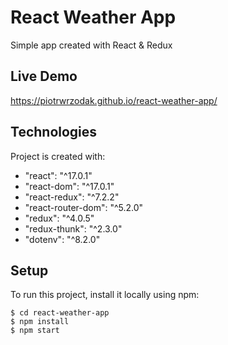 # React Weather App

Simple app created with React & Redux

## Live Demo

https://piotrwrzodak.github.io/react-weather-app/

## Technologies

Project is created with:

- "react": "^17.0.1"
- "react-dom": "^17.0.1"
- "react-redux": "^7.2.2"
- "react-router-dom": "^5.2.0"
- "redux": "^4.0.5"
- "redux-thunk": "^2.3.0"
- "dotenv": "^8.2.0"

## Setup

To run this project, install it locally using npm:

```
$ cd react-weather-app
$ npm install
$ npm start
```
